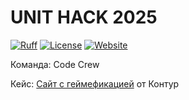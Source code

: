 # UNIT HACK 2025

[![Ruff](https://img.shields.io/endpoint?url=https://raw.githubusercontent.com/astral-sh/ruff/main/assets/badge/v2.json)](https://github.com/astral-sh/ruff)
[![License](https://img.shields.io/badge/license-MIT-green)](https://img.shields.io/github/license/ilyash0/UNIT_HACK_2025)
[![Website](https://img.shields.io/website?url=https://unit-hack-2025.onrender.com)](https://unit-hack-2025.onrender.com/)

Команда: Code Crew

Кейс: [Сайт с геймефикацией](https://unit-ekb.ru/kontur) от Контур
